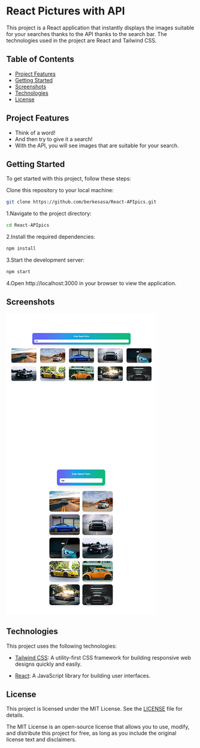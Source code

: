 
# React Pictures with API


This project is a React application that instantly displays the images suitable for your searches thanks to the API thanks to the search bar. The technologies used in the project are React and Tailwind CSS.


## Table of Contents

- [Project Features](#project-features)
- [Getting Started](#getting-started)
- [Screenshots](#screenshots)
- [Technologies](#technologies)
- [License](#license)
## Project Features

- Think of a word!
- And then try to give it a search!
- With the API, you will see images that are suitable for your search.
## Getting Started

To get started with this project, follow these steps:

Clone this repository to your local machine:

```bash
git clone https://github.com/berkesasa/React-APIpics.git
```

1.Navigate to the project directory:

```bash
cd React-APIpics
```

2.Install the required dependencies:

```bash
npm install
```

3.Start the development server:
```bash
npm start
```

4.Open http://localhost:3000 in your browser to view the application.



## Screenshots

![Desktop Image](/src/screenshots/screenshot-desktop.png)
![Mobile Image](/src/screenshots/screenshot-mobile.png)
## Technologies

This project uses the following technologies:

- [Tailwind CSS](https://tailwindcss.com/): A utility-first CSS framework for building responsive web designs quickly and easily.

- [React](https://reactjs.org/): A JavaScript library for building user interfaces.



## License

This project is licensed under the MIT License. See the [LICENSE](LICENSE) file for details.

The MIT License is an open-source license that allows you to use, modify, and distribute this project for free, as long as you include the original license text and disclaimers.
